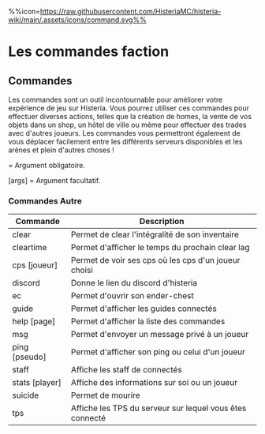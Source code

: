 %%icon=https://raw.githubusercontent.com/HisteriaMC/histeria-wiki/main/.assets/icons/command.svg%%

# Les commandes faction

## Commandes
Les commandes sont un outil incontournable pour améliorer votre expérience de jeu sur Histeria. Vous pourrez utiliser ces commandes pour effectuer diverses actions, telles que la création de homes, la vente de vos objets dans un shop, un hôtel de ville ou même pour effectuer des trades avec d'autres joueurs. Les commandes vous permettront également de vous déplacer facilement entre les différents serveurs disponibles et les arènes et plein d'autres choses !

<args> = Argument obligatoire.

[args] = Argument facultatif.

### Commandes Autre

| Commande | Description |
| --- | --- |
|clear|Permet de clear l'intégralité de son inventaire |
|cleartime|Permet d'afficher le temps du prochain clear lag|
|cps [joueur]|Permet de voir ses cps où les cps d'un joueur choisi|
|discord|Donne le lien du discord d'histeria|
|ec|Permet d'ouvrir son ender-chest|
|guide|Permet d'afficher les guides connectés|
|help [page]|Permet d'afficher la liste des commandes|
|msg <pseudo> <message>|Permet d'envoyer un message privé à un joueur|
|ping [pseudo]|Permet d'afficher son ping ou celui d'un joueur|
|staff|Affiche les staff de connectés|
|stats [player]|Affiche des informations sur soi ou un joueur|
|suicide|Permet de mourire|
|tps|Affiche les TPS du serveur sur lequel vous êtes connecté|
